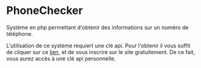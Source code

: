 # PhoneChecker
Système en php permettant d'obtenir des informations sur un numéro de téléphone.

L'utilisation de ce système requiert une clé api.
Pour l'obtenir il vous suffit de cliquer sur ce [lien](https://apilayer.com/), et de vous inscrire sur le site gratuitement. De ce fait, vous aurez accès à une clé api personnelle.
